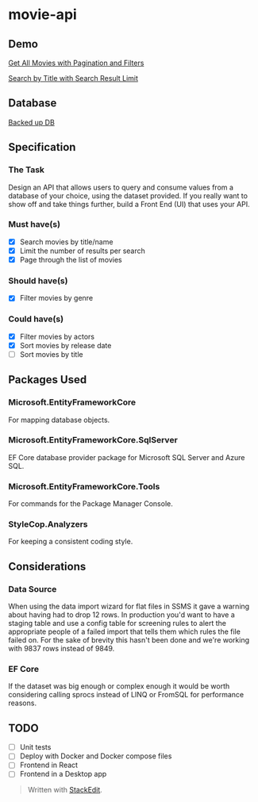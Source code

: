 

# movie-api

## Demo
[Get All Movies with Pagination and Filters](https://1drv.ms/v/s!Aj71ROvXuJl_n8xwsOMcokJOFDV3Jg?e=KPgMp7)

[Search by Title with Search Result Limit](https://1drv.ms/v/s!Aj71ROvXuJl_n8wdjR_A_TL9oWbA5Q?e=77nkdw)

## Database
[Backed up DB](https://1drv.ms/u/s!Aj71ROvXuJl_n8x3T3oy5Oi3os21ow?e=S4JVJh)

## Specification
### The Task
Design an API that allows users to query and consume values from a database of your choice, using the dataset provided.
If you really want to show off and take things further, build a Front End (UI) that uses your API.

### Must have(s)
- [x] Search movies by title/name
- [x] Limit the number of results per search
- [x] Page through the list of movies

### Should have(s)
- [x] Filter movies by genre

### Could have(s)
- [x] Filter movies by actors
- [x] Sort movies by release date
- [ ] Sort movies by title

## Packages Used
### Microsoft.EntityFrameworkCore
For mapping database objects.
### Microsoft.EntityFrameworkCore.SqlServer
EF Core database provider package for Microsoft SQL Server and Azure SQL.
### Microsoft.EntityFrameworkCore.Tools
For commands for the Package Manager Console.
### StyleCop.Analyzers
For keeping a consistent coding style.

## Considerations
### Data Source
When using the data import wizard for flat files in SSMS it gave a warning about having had to drop 12 rows.
In production you'd want to have a staging table and use a config table for screening rules to alert the appropriate people of a failed import that tells them which rules the file failed on.
For the sake of brevity this hasn't been done and we're working with 9837 rows instead of 9849.
### EF Core
If the dataset was big enough or complex enough it would be worth considering calling sprocs instead of LINQ or FromSQL for performance reasons.

## TODO
- [ ] Unit tests
- [ ] Deploy with Docker and Docker compose files
- [ ] Frontend in React
- [ ] Frontend in a Desktop app

> Written with [StackEdit](https://stackedit.io/).

